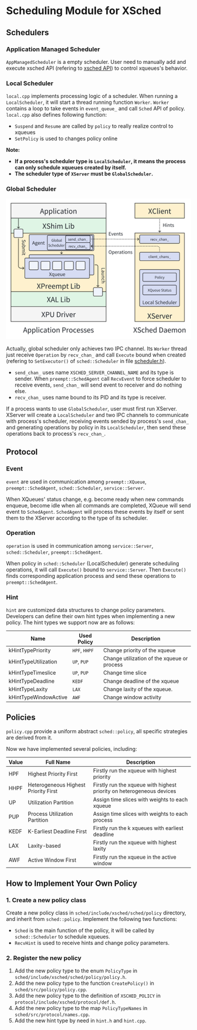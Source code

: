 # Scheduling Module for XSched

## Schedulers

### Application Managed Scheduler

`AppManagedScheduler` is a empty scheduler. User need to manually add and execute xsched API (refering to [xsched API](../include/README.md)) to control xqueues's behavior.

### Local Scheduler

`local.cpp` implements processing logic of a scheduler. When running a `LocalScheduler`, it will start a thread running function `Worker`. `Worker` contains a loop to take events in `event_queue_` and call `Sched` API of policy. `local.cpp` also defines following function:

- `Suspend` and `Resume` are called by `policy` to really realize control to xqueues
- `SetPolicy` is used to changes policy online

**Note:**

- **If a process's scheduler type is `LocalScheduler`, it means the process can only schedule xqueues created by itself.**
- **The scheduler type of `XServer` must be `GlobalScheduler`.**

### Global Scheduler

<img src="/docs/img/global-scheduler.png" alt="Global Scheduler Framework" width="600" />

Actually, global scheduler only achieves two IPC channel. Its `Worker` thread just receive `Operation` by `recv_chan_` and call `Execute` bound when created (refering to `SetExecutor()` of `sched::Scheduler` in file [scheduler.h](../sched/include/xsched/sched/scheduler/scheduler.h)).

- `send_chan_` uses name `XSCHED_SERVER_CHANNEL_NAME` and its type is sender. When `preempt::SchedAgent` call `RecvEvent` to force scheduler to receive events, `send_chan_` will send event to receiver and do nothing else.
- `recv_chan_` uses name bound to its PID and its type is receiver.

If a process wants to use `GlobalScheduler`, user must first run XServer. XServer will create a `LocalScheduler` and two IPC channels to communicate with process's scheduler, receiving events sended by process's `send_chan_` and generating operations by policy in its `LocalScheduler`, then send these operations back to process's `recv_chan_`.

## Protocol

### Event

`event` are used in communication among `preempt::XQueue`, `preempt::SchedAgent`, `sched::Scheduler`, `service::Server`.

When XQueues' status change, e.g. become ready when new commands enqueue, become idle when all commands are completed, XQueue will send event to `SchedAgent`. `SchedAgent` will process these events by itself or sent them to the XServer according to the type of its scheduler.

### Operation

`operation` is used in communication among `service::Server`, `sched::Scheduler`, `preempt::SchedAgent`.

When policy in `sched::Scheduler` (LocalScheduler) generate scheduling operations, it will call `Execute()` bound to `service::Server`. Then `Execute()` finds corresponding application process and send these operations to `preempt::SchedAgent`.

### Hint

`hint` are customized data structures to change policy parameters. Developers can define their own hint types when implementing a new policy. The hint types we support now are as follows:

| Name                 | Used Policy | Description                                 |
| -------------------- | ----------- | ------------------------------------------- |
| kHintTypePriority    | `HPF`, `HHPF` | Change priority of the xqueue             |
| kHintTypeUtilization | `UP`, `PUP` | Change utilization of the xqueue or process |
| kHintTypeTimeslice   | `UP`, `PUP` | Change time slice                           |
| kHintTypeDeadline    | `KEDF`      | Change deadline of the xqueue               |
| kHintTypeLaxity      | `LAX`       | Change laxity of the xqueue.                |
| kHintTypeWindowActive| `AWF`       | Change window activity                      |

## Policies

`policy.cpp` provide a uniform abstract `sched::policy`, all specific strategies are derived from it.

Now we have implemented several policies, including:

| Value | Full Name                     | Description                                      |
| ----- | ----------------------------- | ------------------------------------------------ |
| HPF   | Highest Priority First        | Firstly run the xqueue with highest priority     |
| HHPF  | Heterogeneous Highest Priority First | Firstly run the xqueue with highest priority on heterogeneous devices |
| UP    | Utilization Partition         | Assign time slices with weights to each xqueue   |
| PUP   | Process Utilization Partition | Assign time slices with weights to each process  |
| KEDF  | K-Earliest Deadline First     | Firstly run the k xqueues with earliest deadline |
| LAX   | Laxity-based                  | Firstly run the xqueue with highest laxity       |
| AWF   | Active Window First           | Firstly run the xqueue in the active window      |

## How to Implement Your Own Policy

### 1. Create a new policy class

Create a new policy class in `sched/include/xsched/sched/policy` directory, and inherit from `sched::policy`. Implement the following two functions:

- `Sched` is the main function of the policy, it will be called by `sched::Scheduler` to schedule xqueues.
- `RecvHint` is used to receive hints and change policy parameters.

### 2. Register the new policy

1. Add the new policy type to the enum `PolicyType` in `sched/include/xsched/sched/policy/policy.h`.
2. Add the new policy type to the function `CreatePolicy()` in `sched/src/policy/policy.cpp`.
3. Add the new policy type to the definition of `XSCHED_POLICY` in `protocol/include/xsched/protocol/def.h`.
4. Add the new policy type to the map `PolicyTypeNames` in `sched/src/protocol/names.cpp`.
5. Add the new hint type by need in `hint.h` and `hint.cpp`.
